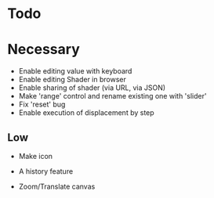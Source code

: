  # Todo
 
 # Necessary
 
  - Enable editing value with keyboard
  - Enable editing Shader in browser
  - Enable sharing of shader (via URL, via JSON)
  - Make 'range' control and rename existing one with 'slider'
  - Fix 'reset' bug
  - Enable execution of displacement by step
 
 ## Low
 
  - Make icon

 - A history feature
 - Zoom/Translate canvas
